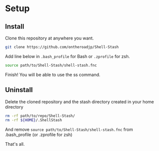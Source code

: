 # Setup

## Install
Clone this repository at anywhere you want.
```bash
git clone https://github.com/ontheroadjp/Shell-Stash
```

Add line below in ``.bash_profile`` for Bash or ``.zprofile`` for zsh.
```bash
source path/to/Shell-Stash/shell-stash.fnc
```

Finish!
You will be able to use the ss command.

## Uninstall

Delete the cloned repository and the stash directory created in your home directory

```bash
rm -rf path/to/repo/Shell-Stash/
rm -rf ${HOME}/.ShellStash
```

And remove ``source path/to/Shell-Stash/shell-stash.fnc`` from .bash_profile (or .zprofile for zsh)

That's all.

